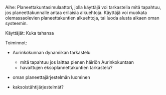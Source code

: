 Aihe: Planeettakuntasimulaattori, jolla käyttäjä voi tarkastella mitä tapahtuu, jos planeettakunnalle antaa erilaisia alkuehtoja. Käyttäjä voi muokata olemassaolevien planeettakuntien alkuehtoja, tai luoda alusta alkaen oman systeemin.

Käyttäjät: Kuka tahansa

Toiminnot:

- Aurinkokunnan dynamiikan tarkastelu
  - mitä tapahtuu jos laittaa pienen häiriön Aurinkokuntaan
  - havaittujen eksoplannettakuntien tarkastelu?
  
- oman planeettajärjestelmän luominen

- kaksoistähtijärjestelmät?
